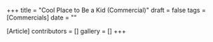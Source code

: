 +++
title = "Cool Place to Be a Kid (Commercial)"
draft = false
tags = [Commercials]
date = ""

[Article]
contributors = []
gallery = []
+++